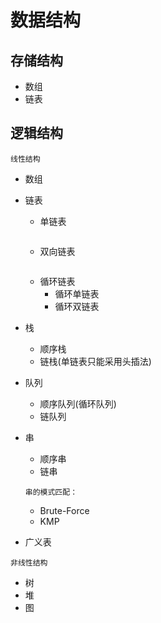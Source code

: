 # 数据结构

## 存储结构
* 数组
* 链表

## 逻辑结构

`线性结构`
* 数组
   
* 链表
  * 单链表
    ```Mermaid
    ```  
  * 双向链表 
    ```Mermaid
    ``` 
  * 循环链表
    * 循环单链表
    * 循环双链表
         
* 栈   
  * 顺序栈
  * 链栈(单链表只能采用头插法)

* 队列
  * 顺序队列(循环队列)
  * 链队列
       
* 串 
  * 顺序串 
  * 链串
    
  `串的模式匹配：`
   * Brute-Force
   * KMP

* 广义表

`非线性结构`
* 树
* 堆 
* 图